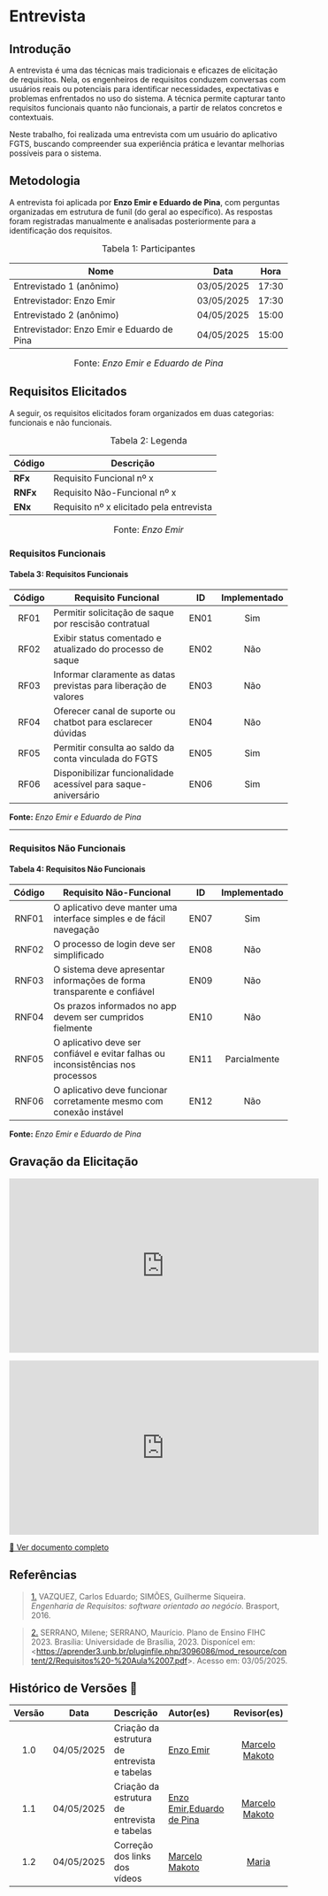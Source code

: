 # Entrevista

## Introdução

A entrevista é uma das técnicas mais tradicionais e eficazes de elicitação de requisitos. Nela, os engenheiros de requisitos conduzem conversas com usuários reais ou potenciais para identificar necessidades, expectativas e problemas enfrentados no uso do sistema. A técnica permite capturar tanto requisitos funcionais quanto não funcionais, a partir de relatos concretos e contextuais.

Neste trabalho, foi realizada uma entrevista com um usuário do aplicativo FGTS, buscando compreender sua experiência prática e levantar melhorias possíveis para o sistema.

## Metodologia

A entrevista foi aplicada por **Enzo Emir e Eduardo de Pina**, com perguntas organizadas em estrutura de funil (do geral ao específico). As respostas foram registradas manualmente e analisadas posteriormente para a identificação dos requisitos.

<font size="3"><p style="text-align: center">Tabela 1: Participantes</p></font>

<div align="center">

<table>
  <thead>
    <tr>
      <th>Nome</th>
      <th>Data</th>
      <th>Hora</th>
    </tr>
  </thead>
  <tbody>
    <tr>
      <td>Entrevistado 1 (anônimo)</td>
      <td>03/05/2025</td>
      <td>17:30</td>
    </tr>
    <tr>
      <td>Entrevistador: Enzo Emir</td>
      <td>03/05/2025</td>
      <td>17:30</td>
    </tr>
    <tr>
      <td>Entrevistado 2 (anônimo)</td>
      <td>04/05/2025</td>
      <td>15:00</td>
    </tr>
    <tr>
      <td>Entrevistador: Enzo Emir e Eduardo de Pina</td>
      <td>04/05/2025</td>
      <td>15:00</td>
    </tr>
  </tbody>
</table>

</div>


<p style="text-align: center; font-size: 16px;">Fonte: <i>Enzo Emir e Eduardo de Pina</i></p>

## Requisitos Elicitados

A seguir, os requisitos elicitados foram organizados em duas categorias: funcionais e não funcionais.

<font size="3"><p style="text-align: center">Tabela 2: Legenda</p></font>

<div align="center">

<table>
  <thead>
    <tr>
      <th>Código</th>
      <th>Descrição</th>
    </tr>
  </thead>
  <tbody>
    <tr>
      <td><strong>RFx</strong></td>
      <td>Requisito Funcional nº x</td>
    </tr>
    <tr>
      <td><strong>RNFx</strong></td>
      <td>Requisito Não-Funcional nº x</td>
    </tr>
    <tr>
      <td><strong>ENx</strong></td>
      <td>Requisito nº x elicitado pela entrevista</td>
    </tr>
  </tbody>
</table>

</div>

<p style="text-align: center; font-size: 16px;">Fonte: <i>Enzo Emir</i></p>

### Requisitos Funcionais

#### Tabela 3: Requisitos Funcionais

| Código | Requisito Funcional                                                                 | ID    | Implementado |
|:------:|--------------------------------------------------------------------------------------|:-----:|:------------:|
| RF01   | Permitir solicitação de saque por rescisão contratual                              | EN01  | Sim          |
| RF02   | Exibir status comentado e atualizado do processo de saque                          | EN02  | Não          |
| RF03   | Informar claramente as datas previstas para liberação de valores                   | EN03  | Não          |
| RF04   | Oferecer canal de suporte ou chatbot para esclarecer dúvidas                       | EN04  | Não          |
| RF05   | Permitir consulta ao saldo da conta vinculada do FGTS                              | EN05  | Sim          |
| RF06   | Disponibilizar funcionalidade acessível para saque-aniversário                     | EN06  | Sim          |

**Fonte:** *Enzo Emir e Eduardo de Pina*

---

### Requisitos Não Funcionais

#### Tabela 4: Requisitos Não Funcionais

| Código  | Requisito Não-Funcional                                                           | ID    | Implementado |
|:-------:|------------------------------------------------------------------------------------|:-----:|:------------:|
| RNF01   | O aplicativo deve manter uma interface simples e de fácil navegação               | EN07  | Sim          |
| RNF02   | O processo de login deve ser simplificado                                         | EN08  | Não          |
| RNF03   | O sistema deve apresentar informações de forma transparente e confiável           | EN09  | Não          |
| RNF04   | Os prazos informados no app devem ser cumpridos fielmente                         | EN10  | Não          |
| RNF05   | O aplicativo deve ser confiável e evitar falhas ou inconsistências nos processos  | EN11  | Parcialmente |
| RNF06   | O aplicativo deve funcionar corretamente mesmo com conexão instável               | EN12  | Não          |

**Fonte:** *Enzo Emir e Eduardo de Pina*


## Gravação da Elicitação

<p style="text-align: center">
<iframe width="560" height="315" src="https://youtube.com/embed/r9nRinXUWE8" title="YouTube video player" frameborder="0" allow="accelerometer; autoplay; clipboard-write; encrypted-media; gyroscope; picture-in-picture; web-share" referrerpolicy="strict-origin-when-cross-origin" allowfullscreen></iframe>
</p>
<p style="text-align: center">
<iframe width="560" height="315" src="https://youtube.com/embed/_trr3zNFNu8" title="YouTube video player" frameborder="0" allow="accelerometer; autoplay; clipboard-write; encrypted-media; gyroscope; picture-in-picture; web-share" referrerpolicy="strict-origin-when-cross-origin" allowfullscreen></iframe>
</p>

<a href="../../../assets/Entrevista.pdf" target="_blank">📄 Ver documento completo</a>
## Referências

> <a id="REF1" href="#anchor_1">1.</a> VAZQUEZ, Carlos Eduardo; SIMÕES, Guilherme Siqueira. *Engenharia de Requisitos: software orientado ao negócio*. Brasport, 2016.  

> <a id="REF1" href="#anchor_1">2.</a> SERRANO, Milene; SERRANO, Maurício. Plano de Ensino FIHC 2023. Brasília: Universidade de Brasília, 2023. Disponícel em: <<https://aprender3.unb.br/pluginfile.php/3096086/mod_resource/content/2/Requisitos%20-%20Aula%2007.pdf>>. Acesso em: 03/05/2025.

## Histórico de Versões 📅

| Versão | Data       | Descrição                                      | Autor(es)   | Revisor(es) |
|:------:|:----------:|:-----------------------------------------------|:------------|:-----------:|
|  1.0   | 04/05/2025 | Criação da estrutura de entrevista e tabelas   | [Enzo Emir](https://github.com/EnzoEmir)   | [Marcelo Makoto](https://github.com/MM4k)
|  1.1   | 04/05/2025 | Criação da estrutura de entrevista e tabelas   | [Enzo Emir](https://github.com/EnzoEmir),[Eduardo de Pina](https://github.com/eduardodpms)  | [Marcelo Makoto](https://github.com/MM4k)           |
|  1.2   | 04/05/2025 | Correção dos links dos vídeos   | [Marcelo Makoto](https://github.com/MM4k)   | [Maria](https://github.com/dudaa28) |

